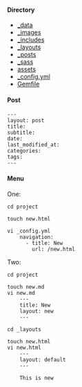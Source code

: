 #### Directory
* [_data](_data)
* [_images](_images)
* [_includes](_includes)
* [_layouts](_layouts)
* [_posts](_posts)
* [_sass](_sass)
* [assets](assets)
* [_config.yml](_config.yml)
* [Gemfile](Gemfile)

#### Post
```
---
layout: post
title: 
subtitle:
date:
last_modified_at:
categories:
tags:
---
```

#### Menu
One:
```
cd project

touch new.html

vi _config.yml
    navigation:
      - title: New
        url: /new.html
```

Two:
```
cd project

touch new.md
vi new.md
    ---
    title: New
    layout: new
    ---

cd _layouts

touch new.html
vi new.html
    ---
    layout: default
    ---
    
    This is new
```